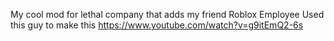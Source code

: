 My cool mod for lethal company that adds my friend Roblox Employee
Used this guy to make this https://www.youtube.com/watch?v=g9itEmQ2-6s
